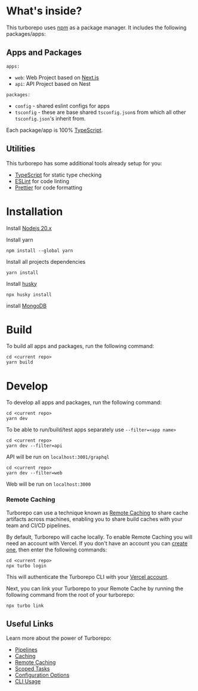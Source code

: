 # What's inside?

This turborepo uses [npm](https://www.npmjs.com/) as a package manager. It includes the following packages/apps:

## Apps and Packages

`apps:`

- `web`: Web Project based on [Next.js](https://nextjs.org)
- `api`: API Project based on Nest

`packages:`

- `config` - shared eslint configs for apps
- `tsconfig` - these are base shared `tsconfig.json`s from which all other `tsconfig.json`'s inherit from.

Each package/app is 100% [TypeScript](https://www.typescriptlang.org/).

## Utilities

This turborepo has some additional tools already setup for you:

- [TypeScript](https://www.typescriptlang.org/) for static type checking
- [ESLint](https://eslint.org/) for code linting
- [Prettier](https://prettier.io) for code formatting

# Installation

Install [Nodejs 20.x](https://nodejs.org/en/download/)

Install yarn

```
npm install --global yarn
```

Install all projects dependencies

```
yarn install
```

Install [husky](https://typicode.github.io/husky/#/?id=usage)

```
npx husky install
```

install [MongoDB](https://www.mongodb.com/docs/manual/administration/install-community/)

# Build

To build all apps and packages, run the following command:

```
cd <current repo>
yarn build
```

# Develop

To develop all apps and packages, run the following command:

```
cd <current repo>
yarn dev
```

To be able to run/build/test apps separately use `--filter=<app name>`

```
cd <current repo>
yarn dev --filter=api
```

API will be run on `localhost:3001/graphql`

```
cd <current repo>
yarn dev --filter=web
```

Web will be run on `localhost:3000`

### Remote Caching

Turborepo can use a technique known as [Remote Caching](https://turborepo.org/docs/core-concepts/remote-caching) to share cache artifacts across machines, enabling you to share build caches with your team and CI/CD pipelines.

By default, Turborepo will cache locally. To enable Remote Caching you will need an account with Vercel. If you don't have an account you can [create one](https://vercel.com/signup), then enter the following commands:

```
cd <current repo>
npx turbo login
```

This will authenticate the Turborepo CLI with your [Vercel account](https://vercel.com/docs/concepts/personal-accounts/overview).

Next, you can link your Turborepo to your Remote Cache by running the following command from the root of your turborepo:

```
npx turbo link
```

## Useful Links

Learn more about the power of Turborepo:

- [Pipelines](https://turborepo.org/docs/core-concepts/pipelines)
- [Caching](https://turborepo.org/docs/core-concepts/caching)
- [Remote Caching](https://turborepo.org/docs/core-concepts/remote-caching)
- [Scoped Tasks](https://turborepo.org/docs/core-concepts/scopes)
- [Configuration Options](https://turborepo.org/docs/reference/configuration)
- [CLI Usage](https://turborepo.org/docs/reference/command-line-reference)
